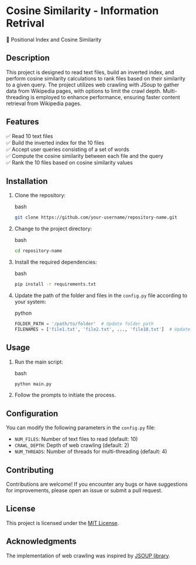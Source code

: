 Cosine Similarity - Information Retrival
================================================
🔎 Positional Index and Cosine Similarity

Description
-----------

This project is designed to read text files, build an inverted index, and perform cosine similarity calculations to rank files based on their similarity to a given query. The project utilizes web crawling with JSoup to gather data from Wikipedia pages, with options to limit the crawl depth. Multi-threading is employed to enhance performance, ensuring faster content retrieval from Wikipedia pages.

Features
--------

✅ Read 10 text files  
✅ Build the inverted index for the 10 files  
✅ Accept user queries consisting of a set of words  
✅ Compute the cosine similarity between each file and the query  
✅ Rank the 10 files based on cosine similarity values

Installation
------------

1.  Clone the repository:
    
    bash
    
    ```bash
    git clone https://github.com/your-username/repository-name.git
    ```
    
2.  Change to the project directory:
    
    bash
    
    ```bash
    cd repository-name
    ```
    
3.  Install the required dependencies:
    
    bash
    
    ```bash
    pip install -r requirements.txt
    ```
    
4.  Update the path of the folder and files in the `config.py` file according to your system:
    
    python
    
    ```python
    FOLDER_PATH = '/path/to/folder'  # Update folder path
    FILENAMES = ['file1.txt', 'file2.txt', ..., 'file10.txt']  # Update file names
    ```
    

Usage
-----

1.  Run the main script:
    
    bash
    
    ```bash
    python main.py
    ```
    
2.  Follow the prompts to initiate the process.
    

Configuration
-------------

You can modify the following parameters in the `config.py` file:

*   `NUM_FILES`: Number of text files to read (default: 10)
*   `CRAWL_DEPTH`: Depth of web crawling (default: 2)
*   `NUM_THREADS`: Number of threads for multi-threading (default: 4)

Contributing
------------

Contributions are welcome! If you encounter any bugs or have suggestions for improvements, please open an issue or submit a pull request.

License
-------

This project is licensed under the [MIT License](LICENSE).

Acknowledgments
---------------

The implementation of web crawling was inspired by [JSOUP library]([https://github.com/xyz/xyz-library](https://github.com/jhy/jsoup)).
